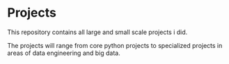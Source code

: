 # Projects

This repository contains all large and small scale projects i  did. 

The projects will range from core python projects to specialized projects in areas of data engineering and big data.  
